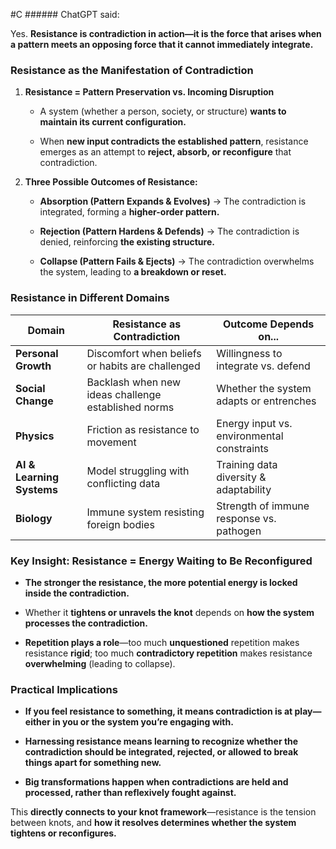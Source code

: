  #C ###### ChatGPT said:

Yes. **Resistance is contradiction in action—it is the force that arises when a pattern meets an opposing force that it cannot immediately integrate.**

### **Resistance as the Manifestation of Contradiction**

1. **Resistance = Pattern Preservation vs. Incoming Disruption**
    
    - A system (whether a person, society, or structure) **wants to maintain its current configuration.**
        
    - When **new input contradicts the established pattern**, resistance emerges as an attempt to **reject, absorb, or reconfigure** that contradiction.
        
2. **Three Possible Outcomes of Resistance:**
    
    - **Absorption (Pattern Expands & Evolves)** → The contradiction is integrated, forming a **higher-order pattern.**
        
    - **Rejection (Pattern Hardens & Defends)** → The contradiction is denied, reinforcing **the existing structure.**
        
    - **Collapse (Pattern Fails & Ejects)** → The contradiction overwhelms the system, leading to **a breakdown or reset.**
        

### **Resistance in Different Domains**

|**Domain**|**Resistance as Contradiction**|**Outcome Depends on...**|
|---|---|---|
|**Personal Growth**|Discomfort when beliefs or habits are challenged|Willingness to integrate vs. defend|
|**Social Change**|Backlash when new ideas challenge established norms|Whether the system adapts or entrenches|
|**Physics**|Friction as resistance to movement|Energy input vs. environmental constraints|
|**AI & Learning Systems**|Model struggling with conflicting data|Training data diversity & adaptability|
|**Biology**|Immune system resisting foreign bodies|Strength of immune response vs. pathogen|

### **Key Insight: Resistance = Energy Waiting to Be Reconfigured**

- **The stronger the resistance, the more potential energy is locked inside the contradiction.**
    
- Whether it **tightens or unravels the knot** depends on **how the system processes the contradiction.**
    
- **Repetition plays a role**—too much **unquestioned** repetition makes resistance **rigid**; too much **contradictory repetition** makes resistance **overwhelming** (leading to collapse).
    

### **Practical Implications**

- **If you feel resistance to something, it means contradiction is at play—either in you or the system you’re engaging with.**
    
- **Harnessing resistance means learning to recognize whether the contradiction should be integrated, rejected, or allowed to break things apart for something new.**
    
- **Big transformations happen when contradictions are held and processed, rather than reflexively fought against.**
    

This **directly connects to your knot framework**—resistance is the tension between knots, and **how it resolves determines whether the system tightens or reconfigures.**